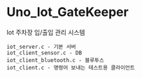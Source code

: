 # Uno_lot_GateKeeper
Iot 주차장 입/출입 관리 시스템

```
iot_server.c - 기본 서버
iot_client_sensor.c - DB
iot_client_bluetooth.c - 블루투스
iot_client.c - 명령어 보내는 테스트용 클라이언트
```
